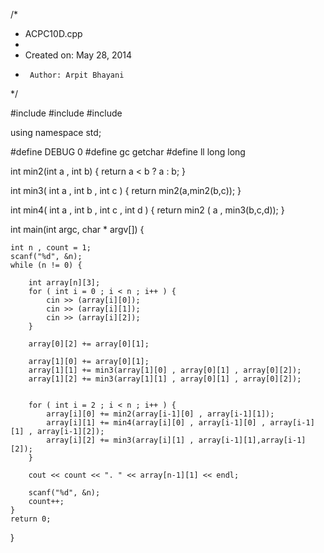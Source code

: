 /*
 * ACPC10D.cpp
 *
 *  Created on: May 28, 2014
 *      Author: Arpit Bhayani
 */

#include <cstdio>
#include <cstdlib>
#include <iostream>

using namespace std;

#define DEBUG 0
#define gc getchar
#define ll long long

int min2(int a , int b) {
	return a < b ? a : b;
}

int min3( int a , int b , int c ) {
	return min2(a,min2(b,c));
}

int min4( int a , int b , int c , int d ) {
	return min2 ( a , min3(b,c,d));
}

int main(int argc, char * argv[]) {

	int n , count = 1;
	scanf("%d", &n);
	while (n != 0) {

		int array[n][3];
		for ( int i = 0 ; i < n ; i++ ) {
			cin >> (array[i][0]);
			cin >> (array[i][1]);
			cin >> (array[i][2]);
		}

		array[0][2] += array[0][1];

		array[1][0] += array[0][1];
		array[1][1] += min3(array[1][0] , array[0][1] , array[0][2]);
		array[1][2] += min3(array[1][1] , array[0][1] , array[0][2]);


		for ( int i = 2 ; i < n ; i++ ) {
			array[i][0] += min2(array[i-1][0] , array[i-1][1]);
			array[i][1] += min4(array[i][0] , array[i-1][0] , array[i-1][1] , array[i-1][2]);
			array[i][2] += min3(array[i][1] , array[i-1][1],array[i-1][2]);
		}

		cout << count << ". " << array[n-1][1] << endl;

		scanf("%d", &n);
		count++;
	}
	return 0;
}

